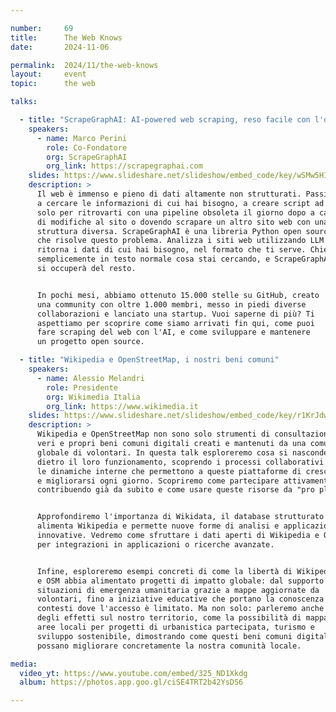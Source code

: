 ```yaml
---

number:     69
title:      The Web Knows
date:       2024-11-06

permalink:  2024/11/the-web-knows
layout:     event
topic:      the web

talks:

  - title: "ScrapeGraphAI: AI-powered web scraping, reso facile con l'open source"
    speakers:
      - name: Marco Perini
        role: Co-Fondatore
        org: ScrapeGraphAI
        org_link: https://scrapegraphai.com
    slides: https://www.slideshare.net/slideshow/embed_code/key/wSMw5HIVAiaDxD
    description: >
      Il web è immenso e pieno di dati altamente non strutturati. Passi ore
      a cercare le informazioni di cui hai bisogno, a creare script ad hoc,
      solo per ritrovarti con una pipeline obsoleta il giorno dopo a causa
      di modifiche al sito o dovendo scrapare un altro sito web con una
      struttura diversa. ScrapeGraphAI è una libreria Python open source
      che risolve questo problema. Analizza i siti web utilizzando LLM e
      ritorna i dati di cui hai bisogno, nel formato che ti serve. Chiedi
      semplicemente in testo normale cosa stai cercando, e ScrapeGraphAI
      si occuperà del resto.


      In pochi mesi, abbiamo ottenuto 15.000 stelle su GitHub, creato
      una community con oltre 1.000 membri, messo in piedi diverse
      collaborazioni e lanciato una startup. Vuoi saperne di più? Ti
      aspettiamo per scoprire come siamo arrivati ​​fin qui, come puoi
      fare scraping del web con l'AI, e come sviluppare e mantenere
      un progetto open source.

  - title: "Wikipedia e OpenStreetMap, i nostri beni comuni"
    speakers:
      - name: Alessio Melandri
        role: Presidente
        org: Wikimedia Italia
        org_link: https://www.wikimedia.it
    slides: https://www.slideshare.net/slideshow/embed_code/key/r1KrJdwfX9TAeG
    description: >
      Wikipedia e OpenStreetMap non sono solo strumenti di consultazione, ma
      veri e propri beni comuni digitali creati e mantenuti da una comunità
      globale di volontari. In questa talk esploreremo cosa si nasconde
      dietro il loro funzionamento, scoprendo i processi collaborativi e
      le dinamiche interne che permettono a queste piattaforme di crescere
      e migliorarsi ogni giorno. Scopriremo come partecipare attivamente,
      contribuendo già da subito e come usare queste risorse da "pro player".


      Approfondiremo l'importanza di Wikidata, il database strutturato che
      alimenta Wikipedia e permette nuove forme di analisi e applicazioni
      innovative. Vedremo come sfruttare i dati aperti di Wikipedia e OSM
      per integrazioni in applicazioni o ricerche avanzate.


      Infine, esploreremo esempi concreti di come la libertà di Wikipedia
      e OSM abbia alimentato progetti di impatto globale: dal supporto in
      situazioni di emergenza umanitaria grazie a mappe aggiornate da
      volontari, fino a iniziative educative che portano la conoscenza in
      contesti dove l'accesso è limitato. Ma non solo: parleremo anche
      degli effetti sul nostro territorio, come la possibilità di mappare
      aree locali per progetti di urbanistica partecipata, turismo e
      sviluppo sostenibile, dimostrando come questi beni comuni digitali
      possano migliorare concretamente la nostra comunità locale.

media:
  video_yt: https://www.youtube.com/embed/325_ND1Xkdg
  album: https://photos.app.goo.gl/ciSE4TRT2b42YsDS6

---
```

